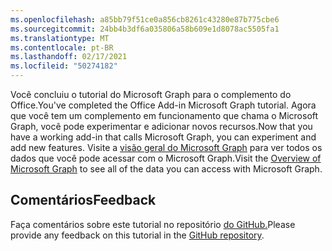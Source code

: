 ```yaml
---
ms.openlocfilehash: a85bb79f51ce0a856cb8261c43280e87b775cbe6
ms.sourcegitcommit: 24bb4b3df6a035806a58b609e1d8078ac5505fa1
ms.translationtype: MT
ms.contentlocale: pt-BR
ms.lasthandoff: 02/17/2021
ms.locfileid: "50274182"
---
```

<!-- markdownlint-disable MD002 MD041 -->

<span data-ttu-id="ee509-101">Você concluiu o tutorial do Microsoft Graph para o complemento do Office.</span><span class="sxs-lookup"><span data-stu-id="ee509-101">You've completed the Office Add-in Microsoft Graph tutorial.</span></span> <span data-ttu-id="ee509-102">Agora que você tem um complemento em funcionamento que chama o Microsoft Graph, você pode experimentar e adicionar novos recursos.</span><span class="sxs-lookup"><span data-stu-id="ee509-102">Now that you have a working add-in that calls Microsoft Graph, you can experiment and add new features.</span></span> <span data-ttu-id="ee509-103">Visite a [visão geral do Microsoft Graph](/graph/overview) para ver todos os dados que você pode acessar com o Microsoft Graph.</span><span class="sxs-lookup"><span data-stu-id="ee509-103">Visit the [Overview of Microsoft Graph](/graph/overview) to see all of the data you can access with Microsoft Graph.</span></span>

## <a name="feedback"></a><span data-ttu-id="ee509-104">Comentários</span><span class="sxs-lookup"><span data-stu-id="ee509-104">Feedback</span></span>

<span data-ttu-id="ee509-105">Faça comentários sobre este tutorial no repositório [do GitHub.](https://github.com/microsoftgraph/msgraph-training-office-addin)</span><span class="sxs-lookup"><span data-stu-id="ee509-105">Please provide any feedback on this tutorial in the [GitHub repository](https://github.com/microsoftgraph/msgraph-training-office-addin).</span></span>
